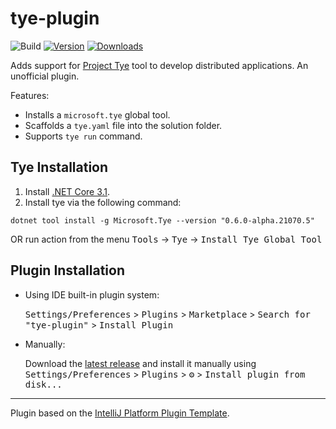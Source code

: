 # tye-plugin

![Build](https://github.com/rafaelldi/tye-plugin/workflows/Build/badge.svg)
[![Version](https://img.shields.io/jetbrains/plugin/v/PLUGIN_ID.svg)](https://plugins.jetbrains.com/plugin/PLUGIN_ID)
[![Downloads](https://img.shields.io/jetbrains/plugin/d/PLUGIN_ID.svg)](https://plugins.jetbrains.com/plugin/PLUGIN_ID)

<!-- Plugin description -->
Adds support for [Project Tye](https://github.com/dotnet/tye) tool to develop distributed applications. An unofficial plugin.

Features:
* Installs a `microsoft.tye` global tool.
* Scaffolds a `tye.yaml` file into the solution folder.
* Supports `tye run` command.
<!-- Plugin description end -->

## Tye Installation

1. Install [.NET Core 3.1](https://dotnet.microsoft.com/download/dotnet/3.1).
2. Install tye via the following command:
```shell
dotnet tool install -g Microsoft.Tye --version "0.6.0-alpha.21070.5"
```
OR run action from the menu <kbd>Tools</kbd> -> <kbd>Tye</kbd> -> <kbd>Install Tye Global Tool</kbd>

## Plugin Installation

- Using IDE built-in plugin system:
  
  <kbd>Settings/Preferences</kbd> > <kbd>Plugins</kbd> > <kbd>Marketplace</kbd> > <kbd>Search for "tye-plugin"</kbd> >
  <kbd>Install Plugin</kbd>
  
- Manually:

  Download the [latest release](https://github.com/rafaelldi/tye-plugin/releases/latest) and install it manually using
  <kbd>Settings/Preferences</kbd> > <kbd>Plugins</kbd> > <kbd>⚙️</kbd> > <kbd>Install plugin from disk...</kbd>


---
Plugin based on the [IntelliJ Platform Plugin Template][template].

[template]: https://github.com/JetBrains/intellij-platform-plugin-template
